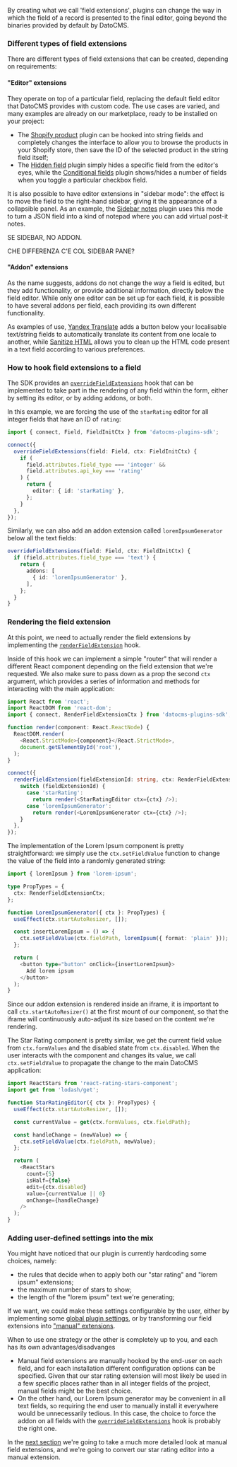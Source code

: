 By creating what we call 'field extensions', plugins can change the way in which the field of a record is presented to the final editor, going beyond the binaries provided by default by DatoCMS.

### Different types of field extensions

There are different types of field extensions that can be created, depending on requirements:

#### "Editor" extensions

They operate on top of a particular field, replacing the default field editor that DatoCMS provides with custom code. The use cases are varied, and many examples are already on our marketplace, ready to be installed on your project:

- The [Shopify product](/marketplace/plugins/i/datocms-plugin-shopify-product) plugin can be hooked into string fields and completely changes the interface to allow you to browse the products in your Shopify store, then save the ID of the selected product in the string field itself;
- The [Hidden field](/marketplace/plugins/i/datocms-plugin-shopify-product) plugin simply hides a specific field from the editor's eyes, while the [Conditional fields](/marketplace/plugins/i/datocms-plugin-conditional-fields) plugin shows/hides a number of fields when you toggle a particular checkbox field.

It is also possible to have editor extensions in "sidebar mode": the effect is to move the field to the right-hand sidebar, giving it the appearance of a collapsible panel. As an example, the [Sidebar notes](/marketplace/plugins/i/datocms-plugin-notes) plugin uses this mode to turn a JSON field into a kind of notepad where you can add virtual post-it notes.

SE SIDEBAR, NO ADDON.

CHE DIFFERENZA C'E COL SIDEBAR PANE?

#### "Addon" extensions

As the name suggests, addons do not change the way a field is edited, but they add functionality, or provide additional information, directly below the field editor. While only one editor can be set up for each field, it is possible to have several addons per field, each providing its own different functionality.

As examples of use, [Yandex Translate](/marketplace/plugins/i/datocms-plugin-yandex-translate) adds a button below your localisable text/string fields to automatically translate its content from one locale to another, while [Sanitize HTML](/marketplace/plugins/i/datocms-plugin-sanitize-html) allows you to clean up the HTML code present in a text field according to various preferences.

### How to hook field extensions to a field

The SDK provides an [`overrideFieldExtensions`](#overrideFieldExtensions) hook that can be implemented to take part in the rendering of any field within the form, either by setting its editor, or by adding addons, or both.

In this example, we are forcing the use of the `starRating` editor for all integer fields that have an ID of `rating`:

```ts
import { connect, Field, FieldInitCtx } from 'datocms-plugins-sdk';

connect({
  overrideFieldExtensions(field: Field, ctx: FieldInitCtx) {
    if (
      field.attributes.field_type === 'integer' &&
      field.attributes.api_key === 'rating'
    ) {
      return {
        editor: { id: 'starRating' },
      };
    }
  },
});
```

Similarly, we can also add an addon extension called `loremIpsumGenerator` below all the text fields:

```ts
overrideFieldExtensions(field: Field, ctx: FieldInitCtx) {
  if (field.attributes.field_type === 'text') {
    return {
      addons: [
        { id: 'loremIpsumGenerator' },
      ],
    };
  }
}
```

### Rendering the field extension

At this point, we need to actually render the field extensions by implementing the [`renderFieldExtension`](#renderFieldExtension) hook.

Inside of this hook we can implement a simple "router" that will render a different React component depending on the field extension that we're requested. We also make sure to pass down as a prop the second `ctx` argument, which provides a series of information and methods for interacting with the main application:

```ts
import React from 'react';
import ReactDOM from 'react-dom';
import { connect, RenderFieldExtensionCtx } from 'datocms-plugins-sdk';

function render(component: React.ReactNode) {
  ReactDOM.render(
    <React.StrictMode>{component}</React.StrictMode>,
    document.getElementById('root'),
  );
}

connect({
  renderFieldExtension(fieldExtensionId: string, ctx: RenderFieldExtensionCtx) {
    switch (fieldExtensionId) {
      case 'starRating':
        return render(<StarRatingEditor ctx={ctx} />);
      case 'loremIpsumGenerator':
        return render(<LoremIpsumGenerator ctx={ctx} />);
    }
  },
});
```

The implementation of the Lorem Ipsum component is pretty straightforward: we simply use the `ctx.setFieldValue` function to change the value of the field into a randomly generated string:

```ts
import { loremIpsum } from 'lorem-ipsum';

type PropTypes = {
  ctx: RenderFieldExtensionCtx;
};

function LoremIpsumGenerator({ ctx }: PropTypes) {
  useEffect(ctx.startAutoResizer, []);

  const insertLoremIpsum = () => {
    ctx.setFieldValue(ctx.fieldPath, loremIpsum({ format: 'plain' }));
  };

  return (
    <button type="button" onClick={insertLoremIpsum}>
      Add lorem ipsum
    </button>
  );
}
```

Since our addon extension is rendered inside an iframe, it is important to call `ctx.startAutoResizer()` at the first mount of our component, so that the iframe will continuously auto-adjust its size based on the content we're rendering.

The Star Rating component is pretty similar, we get the current field value from `ctx.formValues` and the disabled state from `ctx.disabled`. When the user interacts with the component and changes its value, we call `ctx.setFieldValue` to propagate the change to the main DatoCMS application:

```ts
import ReactStars from 'react-rating-stars-component';
import get from 'lodash/get';

function StarRatingEditor({ ctx }: PropTypes) {
  useEffect(ctx.startAutoResizer, []);

  const currentValue = get(ctx.formValues, ctx.fieldPath);

  const handleChange = (newValue) => {
    ctx.setFieldValue(ctx.fieldPath, newValue);
  };

  return (
    <ReactStars
      count={5}
      isHalf={false}
      edit={ctx.disabled}
      value={currentValue || 0}
      onChange={handleChange}
    />
  );
}
```

### Adding user-defined settings into the mix

You might have noticed that our plugin is currently hardcoding some choices, namely:

- the rules that decide when to apply both our "star rating" and "lorem ipsum" extensions;
- the maximum number of stars to show;
- the length of the "lorem ipsum" text we're generating;

If we want, we could make these settings configurable by the user, either by implementing some [global plugin settings](/docs/plugin-sdk/sdk/settings), or by transforming our field extensions into ["manual" extensions](/docs/plugin-sdk/sdk/manual-field-extensions).

When to use one strategy or the other is completely up to you, and each has its own advantages/disadvanges

- Manual field extensions are manually hooked by the end-user on each field, and for each installation different configuration options can be specified. Given that our star rating extension will most likely be used in a few specific places rather than in all integer fields of the project, manual fields might be the best choice.
- On the other hand, our Lorem Ipsum generator may be convenient in all text fields, so requiring the end user to manually install it everywhere would be unnecessarily tedious. In this case, the choice to force the addon on all fields with the [`overrideFieldExtensions`](#overrideFieldExtensions) hook is probably the right one.

In the [next section](/docs/plugin-sdk/sdk/manual-field-extensions) we're going to take a much more detailed look at manual field extensions, and we're going to convert our star rating editor into a manual extension.

